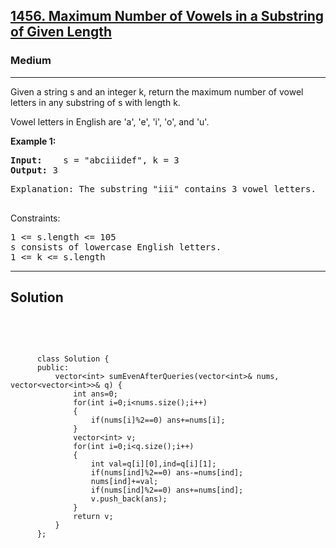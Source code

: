 
<h2><a href="https://leetcode.com/problems/maximum-number-of-vowels-in-a-substring-of-given-length/description/">1456. Maximum Number of Vowels in a Substring of Given Length</a></h2>
<h3>Medium</h3>
<hr>
<div><p>
Given a string s and an integer k, return the maximum number of vowel letters in any substring of s with length k.

Vowel letters in English are 'a', 'e', 'i', 'o', and 'u'.
</p>


<p><strong>Example 1:</strong></p>
<pre><strong>Input:</strong>    s = "abciiidef", k = 3
<strong>Output:</strong> 3
</pre>
<pre>
Explanation: The substring "iii" contains 3 vowel letters.
  </pre>
  

Constraints:
<pre>
1 <= s.length <= 105
s consists of lowercase English letters.
1 <= k <= s.length
</pre>
<hr>
 <h2><strong><b>Solution</b></strong></h2>
 <br>
 <pre>
 
          class Solution {
          public:
              vector<int> sumEvenAfterQueries(vector<int>& nums, vector<vector<int>>& q) {
                  int ans=0;
                  for(int i=0;i<nums.size();i++)
                  {
                      if(nums[i]%2==0) ans+=nums[i];
                  }
                  vector<int> v;
                  for(int i=0;i<q.size();i++)
                  {
                      int val=q[i][0],ind=q[i][1];
                      if(nums[ind]%2==0) ans-=nums[ind];
                      nums[ind]+=val;
                      if(nums[ind]%2==0) ans+=nums[ind];
                      v.push_back(ans);
                  }
                  return v;
              }
          };
          
 </pre>

